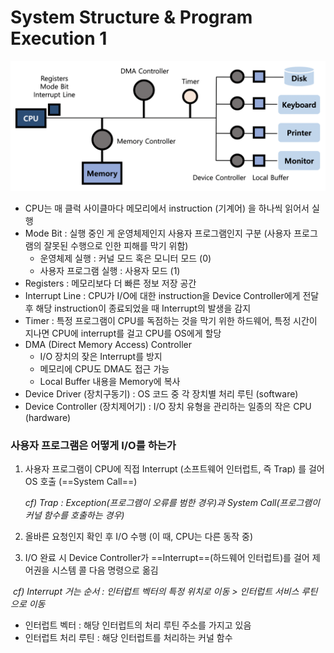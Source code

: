 # System Structure & Program Execution 1



![2-1-1](CS.assets/2-1-1.png)

- CPU는 매 클럭 사이클마다 메모리에서 instruction (기계어) 을 하나씩 읽어서 실행
- Mode Bit : 실행 중인 게 운영체제인지 사용자 프로그램인지 구분 (사용자 프로그램의 잘못된 수행으로 인한 피해를 막기 위함)
  - 운영체제 실행 : 커널 모드 혹은 모니터 모드 (0)
  - 사용자 프로그램 실행 : 사용자 모드 (1)
- Registers : 메모리보다 더 빠른 정보 저장 공간
- Interrupt Line : CPU가 I/O에 대한 instruction을 Device Controller에게 전달 후 해당 instruction이 종료되었을 때 Interrupt의 발생을 감지
- Timer : 특정 프로그램이 CPU를 독점하는 것을 막기 위한 하드웨어, 특정 시간이 지나면 CPU에 interrupt를 걸고 CPU를 OS에게 할당
- DMA (Direct Memory Access) Controller
  - I/O 장치의 잦은 Interrupt를 방지
  - 메모리에 CPU도 DMA도 접근 가능
  - Local Buffer 내용을 Memory에 복사
- Device Driver (장치구동기) : OS 코드 중 각 장치별 처리 루틴 (software)
- Device Controller (장치제어기) : I/O 장치 유형을 관리하는 일종의 작은 CPU (hardware)



### 사용자 프로그램은 어떻게 I/O를 하는가

1. 사용자 프로그램이 CPU에 직접 Interrupt (소프트웨어 인터럽트, 즉 Trap) 를 걸어 OS 호출 (==System Call==)

   *cf) Trap : Exception(프로그램이 오류를 범한 경우)과 System Call(프로그램이 커널 함수를 호출하는 경우)*
2. 올바른 요청인지 확인 후 I/O 수행 (이 때, CPU는 다른 동작 중)
3. I/O 완료 시 Device Controller가 ==Interrupt==(하드웨어 인터럽트)를 걸어 제어권을 시스템 콜 다음 명령으로 옮김

​	   *cf) Interrupt 거는 순서 : 인터럽트 벡터의 특정 위치로 이동 > 인터럽트 서비스 루틴으로 이동*

* 인터럽트 벡터 : 해당 인터럽트의 처리 루틴 주소를 가지고 있음
* 인터럽트 처리 루틴 : 해당 인터럽트를 처리하는 커널 함수